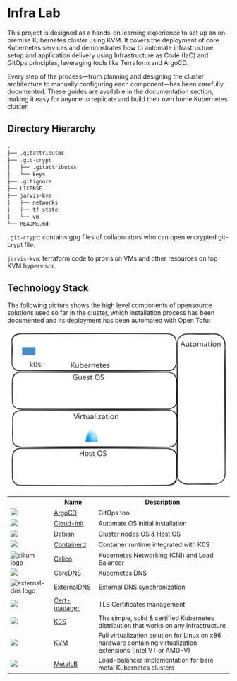 
# Infra Lab
This project is designed as a hands-on learning experience to set up an on-premise Kubernetes cluster using KVM. It covers the deployment of core Kubernetes services and demonstrates how to automate infrastructure setup and application delivery using Infrastructure as Code (IaC) and GitOps principles, leveraging tools like Terraform and ArgoCD.

Every step of the process—from planning and designing the cluster architecture to manually configuring each component—has been carefully documented. These guides are available in the documentation section, making it easy for anyone to replicate and build their own home Kubernetes cluster.

## Directory Hierarchy

```
.
├── .gitattributes
├── .git-crypt
│   ├── .gitattributes
│   └── keys
├── .gitignore
├── LICENSE
├── jarvis-kvm
│   ├── networks
│   ├── tf-state
│   └── vm
└── README.md
```

`.git-crypt`: contains gpg files of collaborators who can open encrypted git-crypt file.

`jarvis-kvm`: terraform code to provision VMs and other resources on top KVM hypervisor.

## Technology Stack

The following picture shows the high level components of opensource solutions used so far in the cluster, which installation process has been documented and its deployment has been automated with Open Tofu:

<p align="center">
  <img src="docs/assets/imgs/tech-stack.svg" width="500"/>
</p>

<div class="d-flex">
<table class="table table-white table-borderer border-dark w-auto align-middle">
    <tr>
        <th></th>
        <th>Name</th>
        <th>Description</th>
    </tr>
    <tr>
        <td><img width="32" src="https://argo-cd.readthedocs.io/en/stable/assets/logo.png"></td>
        <td><a href="https://argo-cd.readthedocs.io/en/stable/">ArgoCD</a></td>
        <td>GitOps tool</td>
    </tr>
    <tr>
        <td><img width="32" src="https://cloudinit.readthedocs.io/en/latest/_static/logo.png"></td>
        <td><a href="https://cloudinit.readthedocs.io/en/latest/">Cloud-init</a></td>
        <td>Automate OS initial installation</td>
    </tr>
    <tr>
        <td><img width="32" src="https://www.debian.org/Pics/openlogo-50.png"></td>
        <td><a href="https://debian.org/">Debian</a></td>
        <td>Cluster nodes OS & Host OS</td>
    </tr>
    <tr>
        <td><img width="32" src="https://landscape.cncf.io/logos/f26381b645b2f14293a2a597bc98b5bbe1e5e086029de41830ba7c667353bf3e.svg"></td>
        <td><a href="https://containerd.io/">Containerd</a></td>
        <td>Container runtime integrated with K0S</td>
    </tr>
    <tr>
        <td><img width="60" src="https://www.tigera.io/app/uploads/2021/07/calico_logo_white.svg" alt="cilium logo"></td>
        <td><a href="https://www.tigera.io/project-calico">Calico</a></td>
        <td>Kubernetes Networking (CNI) and Load Balancer</td>
    </tr>
    <tr>
        <td><img width="32" src="https://coredns.io/images/CoreDNS_Colour_Horizontal.png"></td>
        <td><a href="https://coredns.io/">CoreDNS</a></td>
        <td>Kubernetes DNS</td>
    </tr>
    <tr>
        <td><img width="32" src="https://kubernetes-sigs.github.io/external-dns/v0.15.0/docs/img/external-dns.png" alt="external-dns logo"></td>
        <td><a href="https://kubernetes-sigs.github.io/external-dns/">ExternalDNS</a></td>
        <td>External DNS synchronization</td>
    </tr>
    <tr>
        <td><img width="32" src="https://cert-manager.io/images/cert-manager-logo-icon.svg"></td>
        <td><a href="https://cert-manager.io">Cert-manager</a></td>
        <td>TLS Certificates management</td>
    </tr>
    <tr>
        <td><img width="32" src="https://k0sproject.io/images/k0s_logo.svg"></td>
        <td><a href="https://k0sproject.io/">K0S</a></td>
        <td> The simple, solid & certified Kubernetes distribution that works on any infrastructure</td>
    </tr>
    <tr>
        <td><img width="32" src="https://linux-kvm.org/kvmless/kvmbanner-logo3.png"></td>
        <td><a href="https://linux-kvm.org/page/Main_Page">KVM</a></td>
        <td> Full virtualization solution for Linux on x86 hardware containing virtualization extensions (Intel VT or AMD-V)</td>
    </tr>
    <tr>
        <td><img width="32" src="https://landscape.cncf.io/logos/d19371232c839420223f96327f99332bce52962724a113bd61f3eef10a0bc637.svg"></td>
        <td><a href="https://metallb.io/">MetalLB</a></td>
        <td>Load-balancer implementation for bare metal Kubernetes clusters</td>
    </tr>
</table>
</div>
